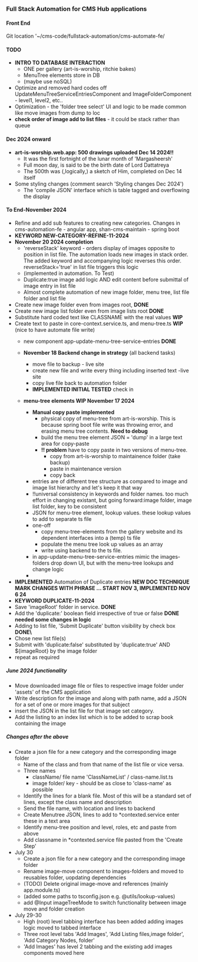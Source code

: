 ### Full Stack Automation for CMS Hub applications
#### Front End
Git location '~/cms-code/fullstack-automation/cms-automate-fe/
#### TODO 
- **INTRO TO DATABASE INTERACTION** 
  - ONE per gallery (art-is-worship, ritchie bakes) 
  - MenuTree elements store in DB
  - (maybe use noSQL)
- Optimize and removed hard codes off UpdateMenuTreeServiceEntriesComponent and ImageFolderComponent - level1, level2, etc..
- Optimization - the 'folder tree select' UI and logic to be made common like move images from dump to loc 
- **check order of image add to list files** - it could be stack rather than queue  
#### Dec 2024 onward
- **art-is-worship.web.app: 500 drawings uploaded Dec 14 2024!!**
    - It was the first fortnight of the lunar month of 'Margasheersh'
    - Full moon day, is said to be the birth date of Lord Dattatreya
    - The 500th was (,logically,) a sketch of Him, completed on Dec 14 itself
- Some styling changes (comment search 'Styling changes Dec 2024')
    - The 'compile JSON' interface which is table tagged and overflowing the display
#### To End-November 2024 
- Refine and add sub features to creating new categories. Changes in cms-automation-fe - angular app, shan-cms-maintain - spring boot
 - **KEYWORD NEW-CATEGORY-REFINE-11-2024**
 - **November 20 2024 completion** 
    - 'reverseStack' keyword - orders display of images opposite to position in list file. The automation loads new images in stack order. The added keyword and accompanying logic reverses this order. reverseStack='true' in list file triggers this logic
    - (implemented in automation. To Test)
    - Duplicate:true image add logic AND edit content before submittal of image entry in list file
    - Almost complete automation of new image folder, menu tree, list file folder and list file
 - Create new image folder even from images root, **DONE**
 - Create new image list folder even from image lists root **DONE**
 - Substitute hard coded text like CLASSNAME with the real values  **WIP**
 - Create text to paste in core-context.service.ts, and menu-tree.ts **WIP** (nice to have automate file write)
   - new component  app-update-menu-tree-service-entries **DONE**
   - **November 18 Backend change in strategy** (all backend tasks)
        - move file to backup - live site  
        - create new file and write every thing including inserted text -live site
        - copy live file back to automation folder 
        - **IMPLEMENTED INITIAL TESTED** check in
        
   - **menu-tree elements WIP November 17 2024** 
        - **Manual copy paste implemented**
            - physical copy of menu-tree from art-is-worship. This is because spring boot file write was throwing error, and erasing menu tree contents. **Need to debug**
            - build the menu tree  element JSON
            = 'dump' in a large text area for copy-paste
            - **!! problem** have to copy paste in two versions of menu-tree.
                - copy from art-is-worship to maintainence folder (take backup)
                - paste in maintenance version
                - copy back
        - entries are of different tree structure as compared to image and image list hierarchy and let's keep it that way
        - !!universal consistency in keywords and folder names. too much effort in changing existant, but going forward:image folder, image list folder, key to be consistent
        - JSON for menu-tree element, lookup values. these lookup values to add to separate ts file  
        - one-off 
           - copy menu-tree-elements from the gallery website and its dependent interfaces into a (temp) ts file
           - populate the menu tree look up values as an array
           - write using backend to the ts file.
        - in app-update-menu-tree-service-entries mimic the images-folders drop down UI, but with the menu-tree lookups and change logic
        - 
 - **IMPLEMENTED** Automation of Duplicate entries **NEW DOC TECHNIQUE MARK CHANGES WITH PHRASE ... START NOV 3, IMPLEMENTED NOV 6 24**
 -  **KEYWORD DUPLICATE-11-2024**
 - Save 'imageRoot' folder in service. **DONE**
 - Add the 'duplicate:' boolean field irrespective of true or false **DONE needed some changes in logic**
 - Adding to list file, 'Submit Duplicate' button visibility by check box **DONE\\**
 - Chose new list file(s)
 - Submit with 'duplicate:false' substituted by 'duplicate:true' AND ${imageRoot} by the image folder
 - repeat as required
##### June 2024 functionality
- Move downloaded image file or files to respective image folder under 'assets' of the CMS application
- Write description for the image and along with path name, add a JSON for a set of one or more images for that subject
- insert the JSON in the list file for that image set category.
- Add the listing to an index list which is to be added to scrap book containing the image

##### Changes after the above

- Create a json file for a new category and the corresponding image folder
    - Name of the class and from that name of the list file or vice versa.
    - Three names
        - className/ file name  'ClassNameList' / class-name.list.ts
        - image folder/ key - should be as close to 'class-name' as possible
    - Identify the lines for a blank file. Most of this will be a standard set of lines, except the class name and description
    - Send the file name, with location and lines to backend
    - Create Menutree JSON, lines to add to *contexted.service enter these in a text area
    - Identify menu-tree position and level, roles, etc and paste from above
    - Add classname in *contexted.service file pasted from the 'Create Step'
- July 30
    - Create a json file for a new category and the corresponding image folder
    - Rename image-move component to images-folders and moved to reusables folder, uopdating dependencies
    - (TODO) Delete original image-move and references (mainly app.module.ts)
    - (added some paths to tsconfig.json e.g. @utils/lookup-values)
    - add @Input imageTreeMode to switch functionality between image move and folder creation
- July 29-30
    - High (root) level tabbing interface has been added adding images logic moved to tabbed interface
    - Three root level tabs 'Add Images', 'Add Listing files,image folder', 'Add Category Nodes, folder'
    - 'Add Images' has level 2 tabbing and the existing add images components moved here